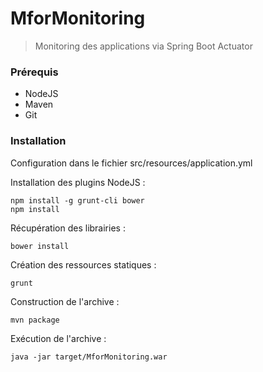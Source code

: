 # MforMonitoring

> Monitoring des applications via Spring Boot Actuator

### Prérequis

* NodeJS
* Maven
* Git

### Installation

Configuration dans le fichier src/resources/application.yml

Installation des plugins NodeJS :

    npm install -g grunt-cli bower
    npm install

Récupération des librairies :

    bower install
    
Création des ressources statiques :

    grunt

Construction de l'archive :
    
    mvn package

Exécution de l'archive :

    java -jar target/MforMonitoring.war

